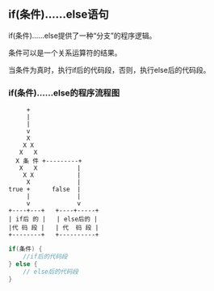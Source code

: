 ## if(条件)……else语句

if(条件)……else提供了一种“分支”的程序逻辑。

条件可以是一个关系运算符的结果。

当条件为真时，执行if后的代码段，否则，执行else后的代码段。

### if(条件)……else的程序流程图

```
     +
     |
     |
     v
     X
    X X
   X   X
  X 条 件 +---------+
   X   X           |
    X X            |
     X             |
true +      false  |
     |             |
     v             v
+----+---+   +----+-----+
| if后 的 |   | else后的 |
|代 码 段 |   | 代  码 段 |
+--------+   +----------+

```

```java
if(条件) {
    //if后的代码段
} else {
    // else后的代码段
}
```

